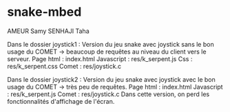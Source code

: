 # snake-mbed

AMEUR Samy
SENHAJI Taha

Dans le dossier joystick1 :
Version du jeu snake avec joystick sans le bon usage du COMET -> beaucoup de requêtes au niveau du client vers le serveur.
Page html : index.html
Javascript : res/k_serpent.js
Css : res/k_serpent.css
Comet : res/joystick.c

Dans le dossier joystick2 :
Version du jeu snake avec joystick avec le bon usage du COMET -> très peu de requêtes.
Page html : index.html
Javascript : res/k_serpent.js
Comet : res/joystick.c
Dans cette version, on perd les fonctionnalités d'affichage de l'écran.
